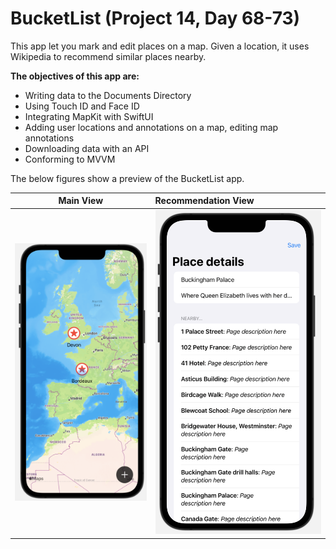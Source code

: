#  BucketList (Project 14, Day 68-73)

This app let you mark and edit places on a map. Given a location, it uses Wikipedia to recommend similar places nearby. 

**The objectives of this app are:**
- Writing data to the Documents Directory
- Using Touch ID and Face ID
- Integrating MapKit with SwiftUI
- Adding user locations and annotations on a map, editing map annotations
- Downloading data with an API
- Conforming to MVVM

The below figures show a preview of the BucketList app.

Main View              |  Recommendation View   
:---------------------:|:-------------------------
![](./Images/main.png) | ![](./Images/detail.png)